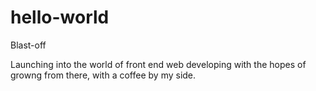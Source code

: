 # hello-world

Blast-off

Launching into the world of front end web developing with the hopes of growng from there, with a coffee by my side.
